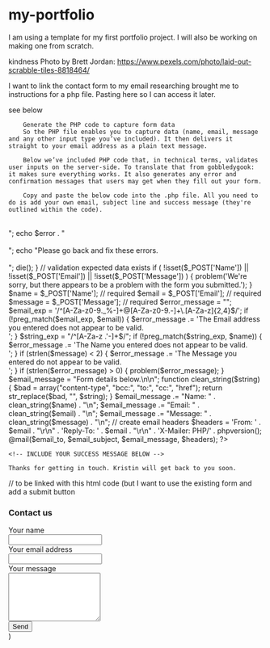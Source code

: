# my-portfolio

I am using a template for my first portfolio project.
I will also be working on making one from scratch.

kindness Photo by Brett Jordan: https://www.pexels.com/photo/laid-out-scrabble-tiles-8818464/

I want to link the contact form to my email
researching brought me to instructions for a php file.
Pasting here so I can access it later.

see below

        Generate the PHP code to capture form data
        So the PHP file enables you to capture data (name, email, message and any other input type you’ve included). It then delivers it straight to your email address as a plain text message.

        Below we’ve included PHP code that, in technical terms, validates user inputs on the server-side. To translate that from gobbledygook: it makes sure everything works. It also generates any error and confirmation messages that users may get when they fill out your form.

        Copy and paste the below code into the .php file. All you need to do is add your own email, subject line and success message (they're outlined within the code).

<?php
if (isset($_POST['Email'])) {

    // EDIT THE FOLLOWING TWO LINES:
    $email_to = "devKristinP@gmail.com";
    $email_subject = "devKristinP New form submissions";

    function problem($error)
    {
        echo "We're sorry, but there were error(s) found with the form you submitted. ";
        echo "These errors appear below.<br><br>";
        echo $error . "<br><br>";
        echo "Please go back and fix these errors.<br><br>";
        die();
    }

    // validation expected data exists
    if (
        !isset($_POST['Name']) ||
        !isset($_POST['Email']) ||
        !isset($_POST['Message'])
    ) {
        problem('We're sorry, but there appears to be a problem with the form you submitted.');
    }

    $name = $_POST['Name']; // required
    $email = $_POST['Email']; // required
    $message = $_POST['Message']; // required

    $error_message = "";
    $email_exp = '/^[A-Za-z0-9._%-]+@[A-Za-z0-9.-]+\.[A-Za-z]{2,4}$/';

    if (!preg_match($email_exp, $email)) {
        $error_message .= 'The Email address you entered does not appear to be valid.<br>';
    }

    $string_exp = "/^[A-Za-z .'-]+$/";

    if (!preg_match($string_exp, $name)) {
        $error_message .= 'The Name you entered does not appear to be valid.<br>';
    }

    if (strlen($message) < 2) {
        $error_message .= 'The Message you entered do not appear to be valid.<br>';
    }

    if (strlen($error_message) > 0) {
        problem($error_message);
    }

    $email_message = "Form details below.\n\n";

    function clean_string($string)
    {
        $bad = array("content-type", "bcc:", "to:", "cc:", "href");
        return str_replace($bad, "", $string);
    }

    $email_message .= "Name: " . clean_string($name) . "\n";
    $email_message .= "Email: " . clean_string($email) . "\n";
    $email_message .= "Message: " . clean_string($message) . "\n";

    // create email headers
    $headers = 'From: ' . $email . "\r\n" .
        'Reply-To: ' . $email . "\r\n" .
        'X-Mailer: PHP/' . phpversion();
    @mail($email_to, $email_subject, $email_message, $headers);
?>

    <!-- INCLUDE YOUR SUCCESS MESSAGE BELOW -->

    Thanks for getting in touch. Kristin will get back to you soon.

<?php
}
?>

// to be linked with this html code (but I want to use the existing form and add a submit button

<!DOCTYPE html>
<head>
    <title>Contact Form</title>
</head>
<body>
    <h3>Contact us</h3>
    <form id="fcf-form-id" class="fcf-form-class" method="post" action="contact-form-process.php">
            <label for="Name" class="fcf-label">Your name</label>
            <div class="fcf-input-group">
                <input type="text" id="Name" name="Name" class="fcf-form-control" required>
            </div>
        <div class="fcf-form-group">
            <label for="Email" class="fcf-label">Your email address</label>
            <div class="fcf-input-group">
                <input type="email" id="Email" name="Email" class="fcf-form-control" required>
            </div>
        <div class="fcf-form-group">
            <label for="Message" class="fcf-label">Your message</label>
            <div class="fcf-input-group">
                <textarea id="Message" name="Message" class="fcf-form-control" rows="6" maxlength="3000" required></textarea>
            </div>
        </div>
        <div class="fcf-form-group">
            <button type="submit" id="fcf-button" class="fcf-btn fcf-btn-primary fcf-btn-lg fcf-btn-block">Send</button>
        </div>
</body>
</html>)
